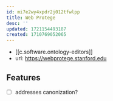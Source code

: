 ```yaml
---
id: mi7e2wy4xpdr2j012tfwlpp
title: Web Protege
desc: ''
updated: 1721154493187
created: 1710769052065
---
```


- [[c.software.ontology-editors]]
- url: https://webprotege.stanford.edu

## Features

- [ ] addresses canonization?